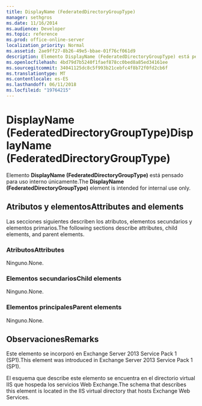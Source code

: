 ```yaml
---
title: DisplayName (FederatedDirectoryGroupType)
manager: sethgros
ms.date: 11/16/2014
ms.audience: Developer
ms.topic: reference
ms.prod: office-online-server
localization_priority: Normal
ms.assetid: 2ae9ff27-8b26-49e5-bbae-01f76cf061d9
description: Elemento DisplayName (FederatedDirectoryGroupType) está pensado para uso interno únicamente.
ms.openlocfilehash: 4bd79d7b5240f1faef878cc0bed8a85ed34161ee
ms.sourcegitcommit: 34041125dc8c5f993b21cebfc4f8b72f0fd2cb6f
ms.translationtype: MT
ms.contentlocale: es-ES
ms.lasthandoff: 06/11/2018
ms.locfileid: "19764215"
---
```

# <a name="displayname-federateddirectorygrouptype"></a><span data-ttu-id="4c471-103">DisplayName (FederatedDirectoryGroupType)</span><span class="sxs-lookup"><span data-stu-id="4c471-103">DisplayName (FederatedDirectoryGroupType)</span></span>

<span data-ttu-id="4c471-104">Elemento **DisplayName (FederatedDirectoryGroupType)** está pensado para uso interno únicamente.</span><span class="sxs-lookup"><span data-stu-id="4c471-104">The **DisplayName (FederatedDirectoryGroupType)** element is intended for internal use only.</span></span> 

## <a name="attributes-and-elements"></a><span data-ttu-id="4c471-105">Atributos y elementos</span><span class="sxs-lookup"><span data-stu-id="4c471-105">Attributes and elements</span></span>

<span data-ttu-id="4c471-106">Las secciones siguientes describen los atributos, elementos secundarios y elementos primarios.</span><span class="sxs-lookup"><span data-stu-id="4c471-106">The following sections describe attributes, child elements, and parent elements.</span></span>
  
### <a name="attributes"></a><span data-ttu-id="4c471-107">Atributos</span><span class="sxs-lookup"><span data-stu-id="4c471-107">Attributes</span></span>

<span data-ttu-id="4c471-108">Ninguno.</span><span class="sxs-lookup"><span data-stu-id="4c471-108">None.</span></span>
  
### <a name="child-elements"></a><span data-ttu-id="4c471-109">Elementos secundarios</span><span class="sxs-lookup"><span data-stu-id="4c471-109">Child elements</span></span>

<span data-ttu-id="4c471-110">Ninguno.</span><span class="sxs-lookup"><span data-stu-id="4c471-110">None.</span></span>
  
### <a name="parent-elements"></a><span data-ttu-id="4c471-111">Elementos principales</span><span class="sxs-lookup"><span data-stu-id="4c471-111">Parent elements</span></span>

<span data-ttu-id="4c471-112">Ninguno.</span><span class="sxs-lookup"><span data-stu-id="4c471-112">None.</span></span>
  
## <a name="remarks"></a><span data-ttu-id="4c471-113">Observaciones</span><span class="sxs-lookup"><span data-stu-id="4c471-113">Remarks</span></span>

<span data-ttu-id="4c471-114">Este elemento se incorporó en Exchange Server 2013 Service Pack 1 (SP1).</span><span class="sxs-lookup"><span data-stu-id="4c471-114">This element was introduced in Exchange Server 2013 Service Pack 1 (SP1).</span></span>
  
<span data-ttu-id="4c471-115">El esquema que describe este elemento se encuentra en el directorio virtual IIS que hospeda los servicios Web Exchange.</span><span class="sxs-lookup"><span data-stu-id="4c471-115">The schema that describes this element is located in the IIS virtual directory that hosts Exchange Web Services.</span></span>
  

